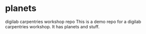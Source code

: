 # planets
digilab carpentries workshop repo
This is a demo repo for a digilab carpentries workshop. It has planets and stuff.
